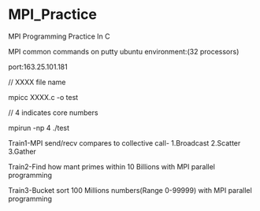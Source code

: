 # MPI_Practice
MPI Programming Practice In C

MPI common commands on putty ubuntu environment:(32 processors)
 

port:163.25.101.181


// XXXX file name

mpicc XXXX.c -o test                      

// 4 indicates core numbers

mpirun -np  4 ./test                      

Train1-MPI send/recv compares to collective call- 1.Broadcast 2.Scatter 3.Gather

Train2-Find how mant primes within 10 Billions with MPI parallel programming

Train3-Bucket sort 100 Millions numbers(Range 0-99999) with MPI parallel programming

